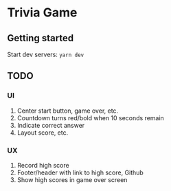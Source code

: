 # Trivia Game

## Getting started

Start dev servers: `yarn dev`

## TODO

### UI

1.  Center start button, game over, etc.
2.  Countdown turns red/bold when 10 seconds remain
3.  Indicate correct answer
4.  Layout score, etc.

### UX

1.  Record high score
2.  Footer/header with link to high score, Github
3.  Show high scores in game over screen
